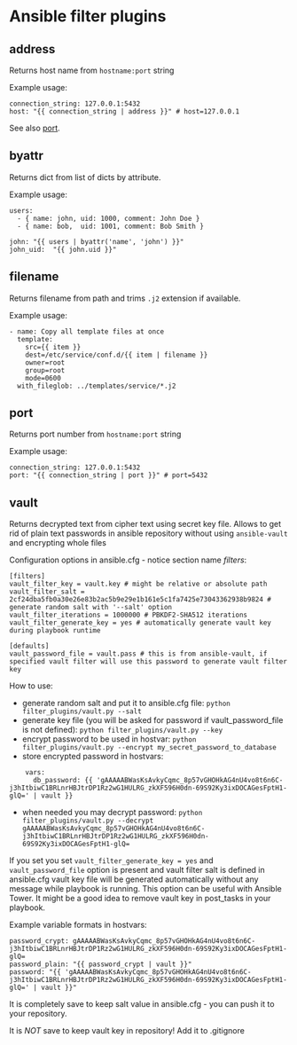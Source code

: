 # Ansible filter plugins

## address ##
Returns host name from `hostname:port` string

Example usage:
```
connection_string: 127.0.0.1:5432
host: "{{ connection_string | address }}" # host=127.0.0.1
```

See also [port](#port).

## byattr ##
Returns dict from list of dicts by attribute.

Example usage:
```
users:
  - { name: john, uid: 1000, comment: John Doe }
  - { name: bob,  uid: 1001, comment: Bob Smith }

john: "{{ users | byattr('name', 'john') }}"
john_uid:  "{{ john.uid }}"
```

## filename ##
Returns filename from path and trims `.j2` extension if available.

Example usage:
```
- name: Copy all template files at once
  template:
    src={{ item }}
    dest=/etc/service/conf.d/{{ item | filename }}
    owner=root
    group=root
    mode=0600
  with_fileglob: ../templates/service/*.j2
```

## port ##
Returns port number from `hostname:port` string

Example usage:
```
connection_string: 127.0.0.1:5432
port: "{{ connection_string | port }}" # port=5432
```

## vault ##
Returns decrypted text from cipher text using secret key file. Allows to get rid of plain text passwords in ansible repository without using `ansible-vault` and encrypting whole files

Configuration options in ansible.cfg - notice section name *filters*:

```
[filters]
vault_filter_key = vault.key # might be relative or absolute path
vault_filter_salt = 2cf24dba5fb0a30e26e83b2ac5b9e29e1b161e5c1fa7425e73043362938b9824 # generate random salt with '--salt' option
vault_filter_iterations = 1000000 # PBKDF2-SHA512 iterations
vault_filter_generate_key = yes # automatically generate vault key during playbook runtime

[defaults]
vault_password_file = vault.pass # this is from ansible-vault, if specified vault filter will use this password to generate vault filter key
```

How to use:

* generate random salt and put it to ansible.cfg file: `python filter_plugins/vault.py --salt`
* generate key file (you will be asked for password if vault_password_file is not defined): `python filter_plugins/vault.py --key`
* encrypt password to be used in hostvar: `python filter_plugins/vault.py --encrypt my_secret_password_to_database`
* store encrypted password in hostvars:
```
    vars:
      db_password: {{ 'gAAAAABWasKsAvkyCqmc_8p57vGHOHkAG4nU4vo8t6n6C-j3hItbiwC1BRLnrHBJtrDP1Rz2wG1HULRG_zkXF596H0dn-69S92Ky3ixDOCAGesFptH1-glQ=' | vault }}
```
* when needed you may decrypt password: `python filter_plugins/vault.py --decrypt gAAAAABWasKsAvkyCqmc_8p57vGHOHkAG4nU4vo8t6n6C-j3hItbiwC1BRLnrHBJtrDP1Rz2wG1HULRG_zkXF596H0dn-69S92Ky3ixDOCAGesFptH1-glQ=`

If you set you set `vault_filter_generate_key = yes` and `vault_password_file` option is present and vault filter salt is defined in ansible.cfg vault key file will be generated automatically without any message while playbook is running. This option can be useful with Ansible Tower. It might be a good idea to remove vault key in post_tasks in your playbook.

Example variable formats in hostvars:

```
password_crypt: gAAAAABWasKsAvkyCqmc_8p57vGHOHkAG4nU4vo8t6n6C-j3hItbiwC1BRLnrHBJtrDP1Rz2wG1HULRG_zkXF596H0dn-69S92Ky3ixDOCAGesFptH1-glQ=
password_plain: "{{ password_crypt | vault }}"
password: "{{ 'gAAAAABWasKsAvkyCqmc_8p57vGHOHkAG4nU4vo8t6n6C-j3hItbiwC1BRLnrHBJtrDP1Rz2wG1HULRG_zkXF596H0dn-69S92Ky3ixDOCAGesFptH1-glQ=' | vault }}"
```

It is completely save to keep salt value in ansible.cfg - you can push it to your repository.

It is *NOT* save to keep vault key in repository! Add it to .gitignore
